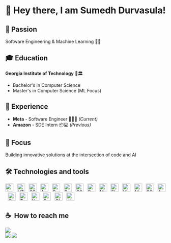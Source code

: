 # 👋 Hey there, I am Sumedh Durvasula!

## 🎯 **Passion**
Software Engineering & Machine Learning 🤖✨

## 🎓 **Education** 
**Georgia Institute of Technology** 🐝🏛️
- Bachelor's in Computer Science
- Master's in Computer Science (ML Focus)

## 💼 **Experience**
- **Meta** - Software Engineer 🔵👨‍💻 *(Current)*
- **Amazon** - SDE Intern 📦💻 *(Previous)*

## 🚀 **Focus**
Building innovative solutions at the intersection of code and AI

## 🛠  Technologies and tools

<a name="learning-now"></a>

[<img src="https://img.shields.io/badge/Java-ED8B00?style=for-the-badge&logo=openjdk&logoColor=white" alt="JavaScript logo" title="JavaScript" height="25" />][tech_tools_anchor]
&nbsp;
[<img src="https://img.shields.io/badge/JavaScript-F7DF1E?style=for-the-badge&logo=javascript&logoColor=black" alt="HTML5 logo" title="HTML5" height="25" />][tech_tools_anchor]
&nbsp;
[<img src="https://img.shields.io/badge/Python-3776AB?style=for-the-badge&logo=python&logoColor=white" alt="CSS3 logo" title="CSS3" height="25" />][tech_tools_anchor]
&nbsp;
[<img src="https://img.shields.io/badge/HTML-239120?style=for-the-badge&logo=html5&logoColor=white" alt="Android logo" title="Android" height="25" />][tech_tools_anchor]
&nbsp;
[<img src="https://img.shields.io/badge/CSS-239120?&style=for-the-badge&logo=css3&logoColor=white" alt="React Native logo" title="React Native" height="25" />][tech_tools_anchor]
&nbsp;
[<img src="https://img.shields.io/badge/React-20232A?style=for-the-badge&logo=react&logoColor=61DAFB" alt="React Native logo" title="React Native" height="25" />][tech_tools_anchor]
&nbsp;
[<img src="https://img.shields.io/badge/CSS-239120?&style=for-the-badge&logo=css3&logoColor=white" alt="CSS3 logo" title="CSS3" height="25" />][tech_tools_anchor]
&nbsp;
[<img src="https://img.shields.io/badge/React-20232A?style=for-the-badge&logo=react&logoColor=61DAFB" alt="React logo" title="React" height="25" />][tech_tools_anchor]
&nbsp;
[<img src="https://img.shields.io/badge/MySQL-00000F?style=for-the-badge&logo=mysql&logoColor=white" alt="MySQL logo" title="MySQL" height="25" />][tech_tools_anchor]
&nbsp;
[<img src="https://img.shields.io/badge/Flask-000000?style=for-the-badge&logo=flask&logoColor=white" alt="Flask logo" title="Flask" height="25" />][tech_tools_anchor]
&nbsp;
[<img src="https://img.shields.io/badge/Visual_Studio_Code-0078D4?style=for-the-badge&logo=visual%20studio%20code&logoColor=white" alt="Visual Studio Code logo" title="Visual Studio Code" height="25" />][tech_tools_anchor]
&nbsp;
[<img src="https://img.shields.io/badge/MongoDB-4EA94B?style=for-the-badge&logo=mongodb&logoColor=white" alt="MongoDB logo" title="MongoDB" height="25" />][tech_tools_anchor]
&nbsp;
[<img src="https://img.shields.io/badge/SQLite-07405E?style=for-the-badge&logo=sqlite&logoColor=white" alt="SQLite logo" title="SQLite" height="25" />][tech_tools_anchor]
&nbsp;
[<img src="https://img.shields.io/badge/Amazon_AWS-232F3E?style=for-the-badge&logo=amazon-aws&logoColor=white" alt="Amazon AWS logo" title="Amazon AWS" height="25" />][tech_tools_anchor]
&nbsp;
[<img src="https://img.shields.io/badge/Google_Cloud-4285F4?style=for-the-badge&logo=google-cloud&logoColor=white" alt="Google Cloud logo" title="Google Cloud" height="25" />][tech_tools_anchor]
&nbsp;
[<img src="https://img.shields.io/badge/TensorFlow-FF6F00?style=for-the-badge&logo=tensorflow&logoColor=white" alt="TensorFlow logo" title="TensorFlow" height="25" />][tech_tools_anchor]
&nbsp;
[<img src="https://img.shields.io/badge/Node.js-43853D?style=for-the-badge&logo=node.js&logoColor=white" alt="Node.js logo" title="Node.js" height="25" />][tech_tools_anchor]
&nbsp;
[<img src="https://img.shields.io/badge/Express.js-404D59?style=for-the-badge" alt="Express.js logo" title="Express.js" height="25" />][tech_tools_anchor]
&nbsp;
[<img src="https://img.shields.io/badge/GIT-E44C30?style=for-the-badge&logo=git&logoColor=white" alt="GIT logo" title="GIT" height="25" />][tech_tools_anchor]
&nbsp;
[<img src="https://img.shields.io/badge/Jira-0052CC?style=for-the-badge&logo=Jira&logoColor=white" alt="Jira logo" title="Jira" height="25" />][tech_tools_anchor]

## ☕  How to reach me

<a target="_blank" href="https://sumedhdurvasula.vercel.app/"><img src="https://img.shields.io/badge/-WEB-FF4088?style=for-the-badge&logo=Hugo&logoColor=white"></img></a>	
<a target="_blank" href="https://www.linkedin.com/in/sumedh-durvasula/"><img src="https://img.shields.io/badge/-LinkedIn-0077B5?style=for-the-badge&logo=Linkedin&logoColor=white"></img></a>
<a target="_blank" href="mailto:sumedh.durvasula@gmail.com"><img src="https://img.shields.io/badge/-Gmail-D14836?style=for-the-badge&logo=Gmail&logoColor=white"></img></a>

[tech_tools_anchor]: #Technologies--
